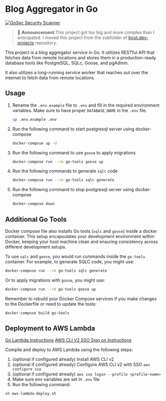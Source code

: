 # Blog Aggregator in Go

[![GoSec Security Scanner](https://github.com/1-ashraful-islam/blog-aggregator/actions/workflows/gosec.yml/badge.svg)](https://github.com/1-ashraful-islam/blog-aggregator/actions/workflows/gosec.yml)

> :loudspeaker: **Announcement**:This project got too big and more complex than I anticipated. I moved this project from the subfolder of [boot.dev-projects](https://github.com/1-ashraful-islam/boot.dev-projects) repository.

This project is a blog aggregator service in Go. It utilizes RESTful API that fetches data from remote locations and stores them in a production-ready database tools like PostgreSQL, SQLc, Goose, and pgAdmin.

It also utilizes a long-running service worker that reaches out over the internet to fetch data from remote locations.

## Usage

1. Rename the `.env.example` file to `.env` and fill in the required environment variables. Make sure to have proper `DATABASE_NAME` in the `.env` file.

    ```bash
    cp .env.example .env
    ```

2. Run the following command to start postgresql server using docker-compose

    ```bash
    docker-compose up -d
    ```

3. Run the following command to use `goose` to apply migrations

    ```bash
    docker-compose run --rm go-tools goose up
    ```

4. Run the following commands to generate `sqlc` code

    ```bash
    docker-compose run --rm go-tools sqlc generate
    ```

5. Run the following command to stop postgresql server using docker-compose

    ```bash
    docker-compose down
    ```

## Additional Go Tools

Docker compose file also installs Go tools (`sqlc` and `goose`) inside a docker container. This setup encapsulates your development environment within Docker, keeping your host machine clean and ensuring consistency across different development setups.

To use `sqlc` and `goose`, you would run commands inside the `go-tools` container. For example, to generate SQLC code, you might use:

```bash
docker-compose run --rm go-tools sqlc generate
```

Or to apply migrations with `goose`, you might use:

```bash
docker-compose run --rm go-tools goose up
```

Remember to rebuild your Docker Compose services if you make changes to the Dockerfile or need to update the tools:

```bash
docker-compose build go-tools
```

## Deployment to AWS Lambda

[Go Lambda Instructions](https://docs.aws.amazon.com/lambda/latest/dg/lambda-golang.html)
[AWS CLI V2 SSO Sign on Instructions](https://docs.aws.amazon.com/cli/latest/userguide/cli-configure-sso.html)

Compile and deploy to AWS Lambda using the following steps:

1. (optional if configured already) Install AWS CLI v2
2. (optional if configured already) Configure AWS CLI v2 with SSO
   ```aws configure sso```
3. (optional if configured already) `aws sso login --profile <profile-name>`
4. Make sure env variables are set in `.env` file
5. Run the following command:

```bash
sh aws-lambda-deploy.sh
```
